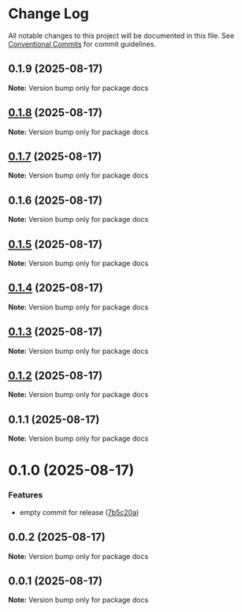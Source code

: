 # Change Log

All notable changes to this project will be documented in this file.
See [Conventional Commits](https://conventionalcommits.org) for commit guidelines.

## 0.1.9 (2025-08-17)

**Note:** Version bump only for package docs





## [0.1.8](https://github.com/Open-Domain-Specification/open-domain-specification/compare/v0.1.7...v0.1.8) (2025-08-17)

**Note:** Version bump only for package docs





## [0.1.7](https://github.com/Open-Domain-Specification/open-domain-specification/compare/v0.1.6...v0.1.7) (2025-08-17)

**Note:** Version bump only for package docs





## 0.1.6 (2025-08-17)

**Note:** Version bump only for package docs





## [0.1.5](https://github.com/Open-Domain-Specification/open-domain-specification/compare/v0.1.4...v0.1.5) (2025-08-17)

**Note:** Version bump only for package docs





## [0.1.4](https://github.com/Open-Domain-Specification/open-domain-specification/compare/v0.1.3...v0.1.4) (2025-08-17)

**Note:** Version bump only for package docs





## [0.1.3](https://github.com/Open-Domain-Specification/open-domain-specification/compare/v0.1.2...v0.1.3) (2025-08-17)

**Note:** Version bump only for package docs





## [0.1.2](https://github.com/Open-Domain-Specification/open-domain-specification/compare/v0.1.1...v0.1.2) (2025-08-17)

**Note:** Version bump only for package docs





## 0.1.1 (2025-08-17)

**Note:** Version bump only for package docs





# 0.1.0 (2025-08-17)


### Features

* empty commit for release ([7b5c20a](https://github.com/Open-Domain-Specification/open-domain-specification/commit/7b5c20adf6f1224f10566d51d6a021ea106a073a))





## 0.0.2 (2025-08-17)

**Note:** Version bump only for package docs





## 0.0.1 (2025-08-17)

**Note:** Version bump only for package docs
